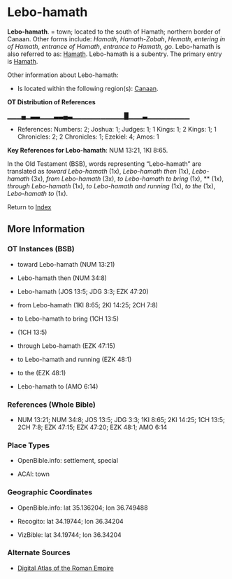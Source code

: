 # Lebo-hamath
**Lebo-hamath**. 
= town; located to the south of Hamath; northern border of Canaan. 
Other forms include: 
*Hamath*, *Hamath-Zobah*, *Hemath*, *entering in of Hamath*, *entrance of Hamath*, *entrance to Hamath*, *go*. 
Lebo-hamath is also referred to as: 
[Hamath](Hamath.md). 
Lebo-hamath is a subentry. The primary entry is 
[Hamath](Hamath.md). 




Other information about Lebo-hamath:


* Is located within the following region(s): 
[Canaan](Canaan.md). 


**OT Distribution of References**

▁▁▁▄▁▃▃▁▁▁▃▃▄▃▁▁▁▁▁▁▁▁▁▁▁█▁▁▁▃▁▁▁▁▁▁▁▁▁
* References: Numbers: 2; Joshua: 1; Judges: 1; 1 Kings: 1; 2 Kings: 1; 1 Chronicles: 2; 2 Chronicles: 1; Ezekiel: 4; Amos: 1



**Key References for Lebo-hamath**: 
NUM 13:21, 1KI 8:65. 


In the Old Testament (BSB), words representing “Lebo-hamath” are translated as 
*toward Lebo-hamath* (1x), *Lebo-hamath then* (1x), *Lebo-hamath* (3x), *from Lebo-hamath* (3x), *to Lebo-hamath to bring* (1x), ** (1x), *through Lebo-hamath* (1x), *to Lebo-hamath and running* (1x), *to the* (1x), *Lebo-hamath to* (1x). 




Return to [Index](00-Index.md)

## More Information

### OT Instances (BSB)

* toward Lebo-hamath (NUM 13:21)

* Lebo-hamath then (NUM 34:8)

* Lebo-hamath (JOS 13:5; JDG 3:3; EZK 47:20)

* from Lebo-hamath (1KI 8:65; 2KI 14:25; 2CH 7:8)

* to Lebo-hamath to bring (1CH 13:5)

*  (1CH 13:5)

* through Lebo-hamath (EZK 47:15)

* to Lebo-hamath and running (EZK 48:1)

* to the (EZK 48:1)

* Lebo-hamath to (AMO 6:14)



### References (Whole Bible)

* NUM 13:21; NUM 34:8; JOS 13:5; JDG 3:3; 1KI 8:65; 2KI 14:25; 1CH 13:5; 2CH 7:8; EZK 47:15; EZK 47:20; EZK 48:1; AMO 6:14


### Place Types

* OpenBible.info: settlement, special

* ACAI: town



### Geographic Coordinates

* OpenBible.info: lat 35.136204; lon 36.749488

* Recogito: lat 34.19744; lon 36.34204

* VizBible: lat 34.19744; lon 36.34204



### Alternate Sources

* [Digital Atlas of the Roman Empire](https://imperium.ahlfeldt.se/places/44506)




